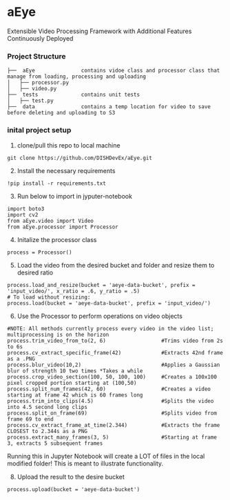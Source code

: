 # aEye

Extensible Video Processing Framework with Additional Features Continuously Deployed

### **Project Structure**

```
├──  aEye				contains vidoe class and processor class that manage from loading, processing and uploading
│   ├── processor.py
│   ├── video.py
├──  tests				contains unit tests
│   ├── test.py
├──  data				contains a temp location for video to save before deleting and uploading to S3
```

### **inital project setup**

1. clone/pull this repo to local machine

```console
git clone https://github.com/DISHDevEx/aEye.git
```

2. Install the necessary requirements

```console
!pip install -r requirements.txt
```

3. Run below to import in jyputer-notebook

```console
import boto3
import cv2
from aEye.video import Video
from aEye.processor import Processor
```

4. Initalize the processor class

```console
process = Processor()
```

5. Load the video from the desired bucket and folder and resize them to desired ratio

```console
process.load_and_resize(bucket = 'aeye-data-bucket', prefix = 'input_video/', x_ratio = .6, y_ratio = .5)
# To load without resizing:
process.load(bucket = 'aeye-data-bucket', prefix = 'input_video/')
```

6. Use the Processor to perform operations on video objects

```console
#NOTE: All methods currently process every video in the video list; multiprocessing is on the horizon
process.trim_video_from_to(2, 6)                  #Trims video from 2s to 6s
process.cv_extract_specific_frame(42)             #Extracts 42nd frame as a .PNG
process.blur_video(10,2)                          #Applies a Gaussian blur of strength 10 two times *Takes a while
process.crop_video_section(100, 50, 100, 100)     #Creates a 100x100 pixel cropped portion starting at (100,50)
process.split_num_frames(42, 60)                  #Creates a video starting at frame 42 which is 60 frames long 
process.trim_into_clips(4.5)                      #Splits the video into 4.5 second long clips 
process.split_on_frame(69)                        #Splits video from frame 69 to end 
process.cv_extract_frame_at_time(2.344)           #Extracts the frame CLOSEST to 2.344s as a PNG
process.extract_many_frames(3, 5)                 #Starting at frame 3, extracts 5 subsequent frames
```
Running this in Jupyter Notebook will create a LOT of files in the local modified folder! This is meant to illustrate functionality.

8. Upload the result to the desire bucket

```console
process.upload(bucket = 'aeye-data-bucket')
```
